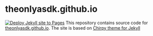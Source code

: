 # theonlyasdk.github.io
[![Deploy Jekyll site to Pages](https://github.com/theonlyasdk/theonlyasdk.github.io/actions/workflows/jekyll.yml/badge.svg)](https://github.com/theonlyasdk/theonlyasdk.github.io/actions/workflows/jekyll.yml)
This repository contains source code for [theonlyasdk.github.io](theonlyasdk.github.io). The site is based on [Chirpy theme for Jekyll](https://github.com/cotes2020/jekyll-theme-chirpy)
